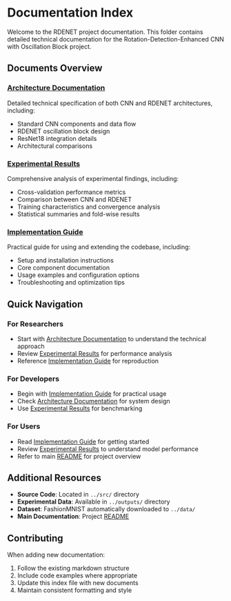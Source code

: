 # Documentation Index

Welcome to the RDENET project documentation. This folder contains detailed technical documentation for the Rotation-Detection-Enhanced CNN with Oscillation Block project.

## Documents Overview

### [Architecture Documentation](architecture.md)

Detailed technical specification of both CNN and RDENET architectures, including:

- Standard CNN components and data flow
- RDENET oscillation block design
- ResNet18 integration details
- Architectural comparisons

### [Experimental Results](results.md)

Comprehensive analysis of experimental findings, including:

- Cross-validation performance metrics
- Comparison between CNN and RDENET
- Training characteristics and convergence analysis
- Statistical summaries and fold-wise results

### [Implementation Guide](implementation.md)

Practical guide for using and extending the codebase, including:

- Setup and installation instructions
- Core component documentation
- Usage examples and configuration options
- Troubleshooting and optimization tips

## Quick Navigation

### For Researchers

- Start with [Architecture Documentation](architecture.md) to understand the technical approach
- Review [Experimental Results](results.md) for performance analysis
- Reference [Implementation Guide](implementation.md) for reproduction

### For Developers

- Begin with [Implementation Guide](implementation.md) for practical usage
- Check [Architecture Documentation](architecture.md) for system design
- Use [Experimental Results](results.md) for benchmarking

### For Users

- Read [Implementation Guide](implementation.md) for getting started
- Review [Experimental Results](results.md) to understand model performance
- Refer to main [README](../README.md) for project overview

## Additional Resources

- **Source Code**: Located in `../src/` directory
- **Experimental Data**: Available in `../outputs/` directory
- **Dataset**: FashionMNIST automatically downloaded to `../data/`
- **Main Documentation**: Project [README](../README.md)

## Contributing

When adding new documentation:

1. Follow the existing markdown structure
2. Include code examples where appropriate
3. Update this index file with new documents
4. Maintain consistent formatting and style
